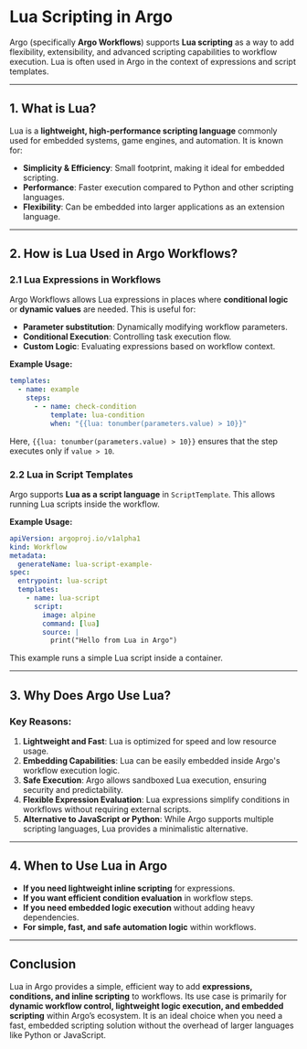 # **Lua Scripting in Argo**

Argo (specifically **Argo Workflows**) supports **Lua scripting** as a way to add flexibility, extensibility, and advanced scripting capabilities to workflow execution. Lua is often used in Argo in the context of expressions and script templates.

---

## **1. What is Lua?**
Lua is a **lightweight, high-performance scripting language** commonly used for embedded systems, game engines, and automation. It is known for:
- **Simplicity & Efficiency**: Small footprint, making it ideal for embedded scripting.
- **Performance**: Faster execution compared to Python and other scripting languages.
- **Flexibility**: Can be embedded into larger applications as an extension language.

---

## **2. How is Lua Used in Argo Workflows?**
### **2.1 Lua Expressions in Workflows**
Argo Workflows allows Lua expressions in places where **conditional logic** or **dynamic values** are needed. This is useful for:
- **Parameter substitution**: Dynamically modifying workflow parameters.
- **Conditional Execution**: Controlling task execution flow.
- **Custom Logic**: Evaluating expressions based on workflow context.

**Example Usage:**
```yaml
templates:
  - name: example
    steps:
      - - name: check-condition
          template: lua-condition
          when: "{{lua: tonumber(parameters.value) > 10}}"
```
Here, `{{lua: tonumber(parameters.value) > 10}}` ensures that the step executes only if `value > 10`.

### **2.2 Lua in Script Templates**
Argo supports **Lua as a script language** in `ScriptTemplate`. This allows running Lua scripts inside the workflow.

**Example Usage:**
```yaml
apiVersion: argoproj.io/v1alpha1
kind: Workflow
metadata:
  generateName: lua-script-example-
spec:
  entrypoint: lua-script
  templates:
    - name: lua-script
      script:
        image: alpine
        command: [lua]
        source: |
          print("Hello from Lua in Argo")
```
This example runs a simple Lua script inside a container.

---

## **3. Why Does Argo Use Lua?**
### **Key Reasons:**
1. **Lightweight and Fast**: Lua is optimized for speed and low resource usage.
2. **Embedding Capabilities**: Lua can be easily embedded inside Argo's workflow execution logic.
3. **Safe Execution**: Argo allows sandboxed Lua execution, ensuring security and predictability.
4. **Flexible Expression Evaluation**: Lua expressions simplify conditions in workflows without requiring external scripts.
5. **Alternative to JavaScript or Python**: While Argo supports multiple scripting languages, Lua provides a minimalistic alternative.

---

## **4. When to Use Lua in Argo**
- **If you need lightweight inline scripting** for expressions.
- **If you want efficient condition evaluation** in workflow steps.
- **If you need embedded logic execution** without adding heavy dependencies.
- **For simple, fast, and safe automation logic** within workflows.

---

## **Conclusion**
Lua in Argo provides a simple, efficient way to add **expressions, conditions, and inline scripting** to workflows. Its use case is primarily for **dynamic workflow control, lightweight logic execution, and embedded scripting** within Argo’s ecosystem. It is an ideal choice when you need a fast, embedded scripting solution without the overhead of larger languages like Python or JavaScript.

